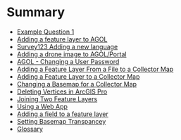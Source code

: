 <!--
This is a list of all of the questions available in the FAQ. Questions must be linked to from this file to be visible via search.
-->

# Summary

- [Example Question 1](sample_question.md)
- [Adding a feature layer to AGOL](add_fl_in_AGOL/index.md)
- [Survey123 Adding a new language](s123_add_new_lang/index.md)
- [Adding a drone image to AGOL/Portal](add_img_to_AGOL/index.md)
- [AGOL - Changing a User Password](chg_usr_pwd/index.md)
- [Adding a Feature Layer From a File to a Collector Map](add_fl_to_collector_map/index.md)
- [Adding a Feature Layer to a Collector Map](add_fl_to_collectormap/index.md)
- [Changing a Basemap for a Collector Map](chg_basemap_for_collectomap/index.md)
- [Deleting Vertices in ArcGIS Pro](delete_vertics_ArcPro/index.md)
- [Joining Two Feature Layers](join_two_layers/index.md)
- [Using a Web App](using_a_webapp/index.md)
- [Adding a field to a feature layer](add_field/index.md)
- [Setting Basemap Transpancey](set_basemap_trans/index.md)
- [Glossary](glossary.md) <!-- Do not delete this, it appears that builds fail without this -->
